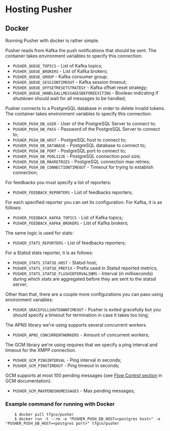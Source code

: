 Hosting Pusher
==============

## Docker

Running Pusher with docker is rather simple.

Pusher reads from Kafka the push notifications that should be sent. The container takes environment variables to specify this connection:

* `PUSHER_QUEUE_TOPICS` - List of Kafka topics;
* `PUSHER_QUEUE_BROKERS` - List of Kafka brokers;
* `PUSHER_QUEUE_GROUP` - Kafka consumer group;
* `PUSHER_QUEUE_SESSIONTIMEOUT` - Kafka session timeout;
* `PUSHER_QUEUE_OFFSETRESETSTRATEGY` - Kafka offset reset strategy;
* `PUSHER_QUEUE_HANDLEALLMESSAGESBEFOREEXITING` - Boolean indicating if shutdown should wait for all messages to be handled;

Pusher connects to a PostgreSQL database in order to delete invalid tokens. The container takes environment variables to specify this connection:

* `PUSHER_PUSH_DB_USER` - User of the PostgreSQL Server to connect to;
* `PUSHER_PUSH_DB_PASS` - Password of the PostgreSQL Server to connect to;
* `PUSHER_PUSH_DB_HOST` - PostgreSQL host to connect to;
* `PUSHER_PUSH_DB_DATABASE` - PostgreSQL database to connect to;
* `PUSHER_PUSH_DB_PORT` - PostgreSQL port to connect to;
* `PUSHER_PUSH_DB_POOLSIZE` - PostgreSQL connection pool size;
* `PUSHER_PUSH_DB_MAXRETRIES` - PostgreSQL connection max retries;
* `PUSHER_PUSH_DB_CONNECTIONTIMEOUT` - Timeout for trying to establish connection;

For feedbacks you must specify a list of reporters:

* `PUSHER_FEEDBACK_REPORTERS` - List of feedbacks reporters;

For each specified reporter you can set its configuration. For Kafka, it is as follows:

* `PUSHER_FEEDBACK_KAFKA_TOPICS` - List of Kafka topics;
* `PUSHER_FEEDBACK_KAFKA_BROKERS` - List of Kafka brokers;

The same logic is used for stats:

* `PUSHER_STATS_REPORTERS` - List of feedbacks reporters;

For a Statsd stats reporter, it is as follows:

* `PUSHER_STATS_STATSD_HOST` - Statsd host;
* `PUSHER_STATS_STATSD_PREFIX` - Prefix used in Statsd reported metrics;
* `PUSHER_STATS_STATSD_FLUSHINTERVALINMS` - Interval (in milliseconds) during which stats are aggregated before they are sent to the statsd server;

Other than that, there are a couple more configurations you can pass using environment variables:

* `PUSHER_GRACEFULLSHUTDOWNTIMEOUT` - Pusher is exited gracefully but you should specify a timeout for termination in case it takes too long;


The APNS library we're using supports several concurrent workers.
* `PUSHER_APNS_CONCURRENTWORKERS` - Amount of concurrent workers;

The GCM library we're using requires that we specify a ping interval and timeout for the XMPP connection.
* `PUSHER_GCM_PINGINTERVAL` - Ping interval in seconds;
* `PUSHER_GCM_PINGTIMEOUT` - Ping timeout in seconds;

GCM supports at most 100 pending messages (see [Flow Control section](https://developers.google.com/cloud-messaging/ccs#flow) in GCM documentation).

* `PUSHER_GCM_MAXPENDINGMESSAGES` - Max pending messages;

### Example command for running with Docker

```
    $ docker pull tfgco/pusher
    $ docker run -t --rm -e "PUSHER_PUSH_DB_HOST=<postgres host>" -e "PUSHER_PUSH_DB_HOST=<postgres port>" tfgco/pusher
```
